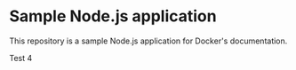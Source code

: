# Sample Node.js application

This repository is a sample Node.js application for Docker's documentation.

Test 4
